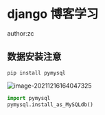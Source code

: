 # django 博客学习

author:zc

## 数据安装注意

`pip install pymysql`

![image-20211216164047325](C:\Users\Administrator.SC-202107051042\AppData\Roaming\Typora\typora-user-images\image-20211216164047325.png)

```python
import pymysql
pymysql.install_as_MySQLdb()
```

